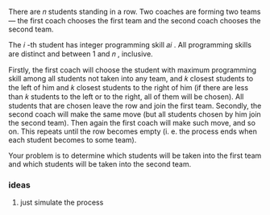 There are 𝑛
students standing in a row. Two coaches are forming two teams — the first coach chooses the first team and the second
coach chooses the second team.

The 𝑖
-th student has integer programming skill 𝑎𝑖
. All programming skills are distinct and between 1
and 𝑛
, inclusive.

Firstly, the first coach will choose the student with maximum programming skill among all students not taken into any
team, and 𝑘
closest students to the left of him and 𝑘
closest students to the right of him (if there are less than 𝑘
students to the left or to the right, all of them will be chosen). All students that are chosen leave the row and join
the first team. Secondly, the second coach will make the same move (but all students chosen by him join the second
team). Then again the first coach will make such move, and so on. This repeats until the row becomes empty (i. e. the
process ends when each student becomes to some team).

Your problem is to determine which students will be taken into the first team and which students will be taken into the
second team.

### ideas

1. just simulate the process